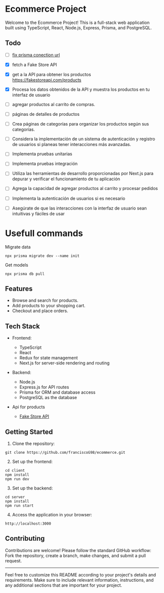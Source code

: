 # Ecommerce Project

Welcome to the Ecommerce Project! This is a full-stack web application built using TypeScript, React, Node.js, Express, Prisma, and PostgreSQL.

## Todo
- [ ] [fix prisma conection url](https://supabase.com/partners/integrations/prisma#connection-pooling-with-supabase)
- [x] fetch a Fake Store API
- [x] get a la API para obtener los productos https://fakestoreapi.com/products
- [x] Procesa los datos obtenidos de la API y muestra los productos en tu interfaz de usuario
- [ ] agregar productos al carrito de compras.
- [ ] páginas de detalles de productos
- [ ] Crea páginas de categorías para organizar los productos según sus categorías.
- [ ] Considera la implementación de un sistema de autenticación y registro de usuarios si planeas tener interacciones más avanzadas.
- [ ] Implementa pruebas unitarias
- [ ] Implementa pruebas integración
- [ ] Utiliza las herramientas de desarrollo proporcionadas por Next.js para depurar y verificar el funcionamiento de tu aplicación
- [ ] Agrega la capacidad de agregar productos al carrito y procesar pedidos
- [ ] Implementa la autenticación de usuarios si es necesario
- [ ] Asegúrate de que las interacciones con la interfaz de usuario sean intuitivas y fáciles de usar


# Usefull commands

Migrate data
```
npx prisma migrate dev --name init
```

Get models
```
npx prisma db pull
```


## Features

- Browse and search for products.
- Add products to your shopping cart.
- Checkout and place orders.
<!-- - User authentication and authorization. -->
<!-- - ... -->

## Tech Stack

- Frontend:
  - TypeScript
  - React
  - Redux for state management
  - Next.js for server-side rendering and routing

- Backend:
  - Node.js
  - Express.js for API routes
  - Prisma for ORM and database access
  - PostgreSQL as the database

- Api for products
  - [Fake Store API](https://fakestoreapi.com/)

## Getting Started

1. Clone the repository:

```
git clone https://github.com/franciscoG98/ecommerce.git
```


2. Set up the frontend:
```
cd client
npm install
npm run dev
```


3. Set up the backend:

```
cd server
npm install
npm run start
```


4. Access the application in your browser:
```
http://localhost:3000
```


<!-- ## Configuration

- Configure database connection in `server/prisma/schema.prisma`.
- Set environment variables in `.env` files for both the client and server.

## Testing

- Frontend: Use Jest and React Testing Library for testing React components and functionality.
- Backend: Use Jest for testing API routes, services, and controllers.

## Deployment

- Frontend: Deploy the frontend on Vercel or Netlify.
- Backend: Deploy the backend on Heroku or AWS. -->

## Contributing

Contributions are welcome! Please follow the standard GitHub workflow: Fork the repository, create a branch, make changes, and submit a pull request.


---

Feel free to customize this README according to your project's details and requirements. Make sure to include relevant information, instructions, and any additional sections that are important for your project.
